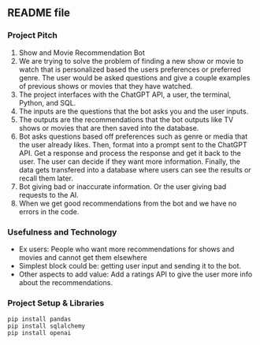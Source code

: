## README file
### Project Pitch
1. Show and Movie Recommendation Bot
2. We are trying to solve the problem of finding a new show or movie to watch that is personalized based 
   the users preferences or preferred genre. The user would be asked questions and give a couple examples 
   of previous shows or movies that they have watched.
3. The project interfaces with the ChatGPT API, a user, the terminal, Python, and SQL.
4. The inputs are the questions that the bot asks you and the user inputs.
5. The outputs are the recommendations that the bot outputs like TV shows or movies that are then 
   saved into the database.
6. Bot asks questions based off preferences such as genre or media that the user already likes. 
   Then, format into a prompt sent to the ChatGPT API. Get a response and process the response and get 
   it back to the user. The user can decide if they want more information. Finally, the data gets 
   transfered into a database where users can see the results or recall them later.
7. Bot giving bad or inaccurate information. Or the user giving bad requests to the AI.
8. When we get good recommendations from the bot and we have no errors in the code.

### Usefulness and Technology
* Ex users: People who want more recommendations for shows and movies and cannot get them elsewhere
* Simplest block could be: getting user input and sending it to the bot.
* Other aspects to add value: Add a ratings API to give the user more info about the recommendations.

### Project Setup & Libraries
```
pip install pandas
pip install sqlalchemy
pip install openai
```

